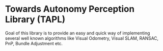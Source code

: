 # Towards Autonomy Perception Library (TAPL)

Goal of this library is to provide an easy and quick way of implementing several well known algorithms like Visual Odometry, Visual SLAM, RANSAC, PnP, Bundle Adjustment etc.